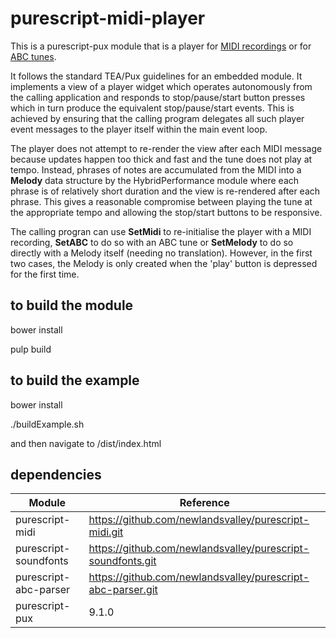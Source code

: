 purescript-midi-player
======================


This is a purescript-pux module that is a player for [MIDI recordings](https://github.com/newlandsvalley/purescript-midi/blob/master/src/Data/Midi.purs) or for [ABC tunes](https://github.com/newlandsvalley/purescript-abc-parser/blob/master/src/Data/Abc.purs).


It follows the standard TEA/Pux guidelines for an embedded module.  It implements a view of a player widget which operates autonomously from the calling application and responds to stop/pause/start button presses which in turn produce the equivalent stop/pause/start events.  This is achieved by ensuring that the calling program delegates all such player event messages to the player itself within the main event loop.  

The player does not attempt to re-render the view after each MIDI message because updates happen too thick and fast and the tune does
not play at tempo.  Instead, phrases of notes are accumulated from the MIDI into a __Melody__ data structure by the HybridPerformance module where each phrase is
of relatively short duration and the view is re-rendered after each phrase.  This gives a reasonable compromise between playing
the tune at the appropriate tempo and allowing the stop/start buttons to be responsive.


The calling progran can use __SetMidi__ to re-initialise the player with a MIDI recording, __SetABC__ to do so with an ABC tune or __SetMelody__ to do so directly with a Melody itself (needing no translation).  However, in the first two cases, the Melody is only created when the 'play' button is depressed for the first time. 

to build the module
-------------------

   bower install

   pulp build


to build the example
--------------------

   bower install

   ./buildExample.sh

   and then navigate to /dist/index.html   
   
dependencies
------------

| Module                  | Reference                                                        |
| ----------------------- | ---------------------------------------------------------------- |
| purescript-midi         | https://github.com/newlandsvalley/purescript-midi.git            |
| purescript-soundfonts   | https://github.com/newlandsvalley/purescript-soundfonts.git      |
| purescript-abc-parser   | https://github.com/newlandsvalley/purescript-abc-parser.git      |
| purescript-pux          | 9.1.0                                                            |
